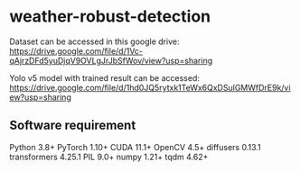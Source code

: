 # weather-robust-detection

Dataset can be accessed in this google drive:<br/>
https://drive.google.com/file/d/1Vc-qAjrzDFd5yuDjqV9OVLgJrJbSfWov/view?usp=sharing

Yolo v5 model with trained result can be accessed:<br/>
https://drive.google.com/file/d/1hd0JQ5rytxk1TeWx6QxDSulGMWfDrE9k/view?usp=sharing

## Software requirement
Python 3.8+
PyTorch 1.10+
CUDA 11.1+
OpenCV 4.5+
diffusers 0.13.1
transformers 4.25.1
PIL 9.0+
numpy 1.21+
tqdm 4.62+
